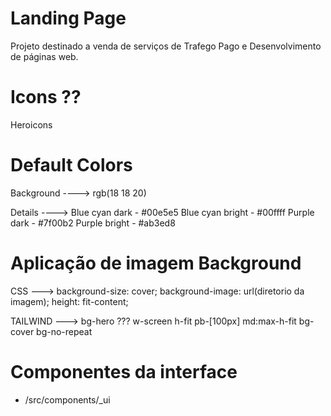 # Landing Page #
Projeto destinado a venda de serviços de Trafego Pago e Desenvolvimento de páginas web.

# Icons ?? #
Heroicons

# Default Colors #
Background ---->
    rgb(18 18 20)

Details ---->
    Blue cyan dark - #00e5e5
    Blue cyan bright - #00ffff
    Purple dark - #7f00b2
    Purple bright - #ab3ed8

# Aplicação de imagem Background #
CSS --->
    background-size: cover;
    background-image: url(diretorio da imagem);
    height: fit-content;

TAILWIND --->
    bg-hero ???
    w-screen
    h-fit
    pb-[100px]
    md:max-h-fit
    bg-cover 
    bg-no-repeat

# Componentes da interface #
* /src/components/_ui